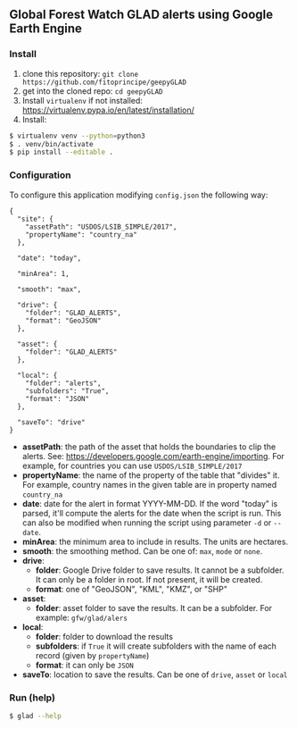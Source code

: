 ## Global Forest Watch GLAD alerts using Google Earth Engine

### Install

1. clone this repository: `git clone https://github.com/fitoprincipe/geepyGLAD`
2. get into the cloned repo: `cd geepyGLAD`
3. Install `virtualenv` if not installed: https://virtualenv.pypa.io/en/latest/installation/ 
3. Install:

```bash
$ virtualenv venv --python=python3
$ . venv/bin/activate
$ pip install --editable .
```

### Configuration

To configure this application modifying `config.json` the following way:

```
{
  "site": {
    "assetPath": "USDOS/LSIB_SIMPLE/2017", 
    "propertyName": "country_na"
  },

  "date": "today",

  "minArea": 1,

  "smooth": "max",

  "drive": {
    "folder": "GLAD_ALERTS",
    "format": "GeoJSON"
  },

  "asset": {
    "folder": "GLAD_ALERTS"
  },

  "local": {
    "folder": "alerts",
    "subfolders": "True",
    "format": "JSON"
  },
     
  "saveTo": "drive"  
}
```
- **assetPath**: the path of the asset that holds the boundaries to clip the 
alerts. See: https://developers.google.com/earth-engine/importing. For example,
for countries you can use `USDOS/LSIB_SIMPLE/2017`
- **propertyName**: the name of the property of the table that "divides" it.
For example, country names in the given table are in property named `country_na`
- **date**: date for the alert in format YYYY-MM-DD. If the word "today" is
parsed, it'll compute the alerts for the date when the script is run. This can
also be modified when running the script using parameter `-d` or  `--date`.
- **minArea**: the minimum area to include in results. The units are hectares.
- **smooth**: the smoothing method. Can be one of: `max`, `mode` or `none`.
- **drive**:
  - **folder**: Google Drive folder to save results. It cannot be a subfolder.
  It can only be a folder in root. If not present, it will be created.
  - **format**: one of "GeoJSON", "KML", "KMZ", or "SHP"
- **asset**:
  - **folder**: asset folder to save the results. It can be a subfolder. For
  example: `gfw/glad/alers`
- **local**:
  - **folder**: folder to download the results
  - **subfolders**: if `True` it will create subfolders with the name of each
  record (given by `propertyName`)
  - **format**: it can only be `JSON`
- **saveTo**: location to save the results. Can be one of `drive`, `asset` or
`local`

### Run (help)
```bash
$ glad --help
```